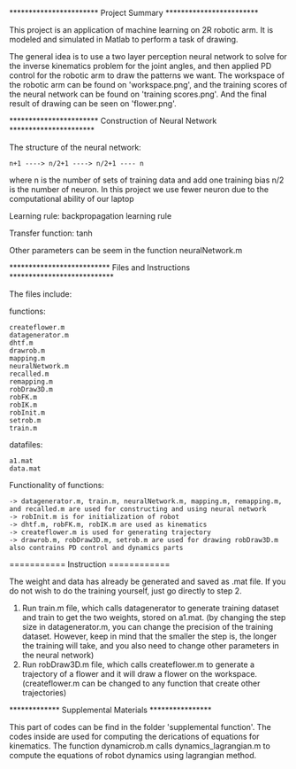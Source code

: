 *********************** Project Summary ************************ 

This project is an application of machine learning on 2R robotic arm. It is modeled and simulated in Matlab to perform a task of drawing.

The general idea is to use a two layer perception neural network to solve for the inverse kinematics problem for the joint angles, and then applied PD control for the robotic arm to draw the patterns we want. The workspace of the robotic arm can be found on 'workspace.png', and the training scores of the neural network can be found on 'training scores.png'. And the final result of drawing can be seen on 'flower.png'.

*********************** Construction of Neural Network **********************

The structure of the neural network: 

    n+1 ----> n/2+1 ----> n/2+1 ---- n
    
where n is the number of sets of training data and add one training bias n/2 is the number of neuron. In this project we use fewer neuron due to the computational ability of our laptop

Learning rule:
    backpropagation learning rule
    
Transfer function:
    tanh
    
Other parameters can be seem in the function neuralNetwork.m

************************** Files and Instructions ***************************

The files include:

functions: 

	createflower.m
	datagenerator.m
 	dhtf.m
	drawrob.m
	mapping.m
	neuralNetwork.m
	recalled.m
	remapping.m
	robDraw3D.m
	robFK.m
	robIK.m
	robInit.m
	setrob.m
	train.m
datafiles:

	a1.mat
	data.mat
Functionality of functions:

	-> datagenerator.m, train.m, neuralNetwork.m, mapping.m, remapping.m, and recalled.m are used for constructing and using neural network
	-> robInit.m is for initialization of robot
	-> dhtf.m, robFK.m, robIK.m are used as kinematics
	-> createflower.m is used for generating trajectory
	-> drawrob.m, robDraw3D.m, setrob.m are used for drawing robDraw3D.m also contrains PD control and dynamics parts

=========== Instruction ============

The weight and data has already be generated and saved as .mat file. If you do not 
wish to do the training yourself, just go directly to step 2.

1. Run train.m file, which calls datagenerator to generate training dataset and train
   to get the two weights, stored on a1.mat. (by changing the step size in datagenerator.m,
   you can change the precision of the training dataset. However, keep in mind that the
   smaller the step is, the longer the training will take, and you also need to change other
   parameters in the neural network)
2. Run robDraw3D.m file, which calls createflower.m to generate a trajectory of a flower
   and it will draw a flower on the workspace. (createflower.m can be changed to any function
   that create other trajectories)

************* Supplemental Materials ****************

This part of codes can be find in the folder 'supplemental function'. The codes inside are
used for computing the derications of equations for kinematics. The function dynamicrob.m
calls dynamics_lagrangian.m to compute the equations of robot dynamics using lagrangian
method.
	
